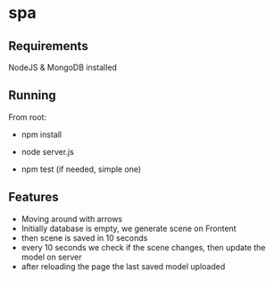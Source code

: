 # spa

## Requirements
NodeJS & MongoDB installed

## Running
 From root:
 - npm install

 - node server.js
 
 - npm test (if needed, simple one)
 
## Features
- Moving around with arrows
- Initially database is empty, we generate scene on Frontent
- then scene is saved in 10 seconds
- every 10 seconds we check if the scene changes, then update the model on server
- after reloading the page the last saved model uploaded
